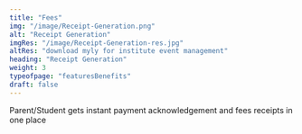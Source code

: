 ```yaml
---
title: "Fees"      
img: "/image/Receipt-Generation.png"
alt: "Receipt Generation"
imgRes: "/image/Receipt-Generation-res.jpg"
altRes: "download myly for institute event management"
heading: "Receipt Generation"
weight: 3
typeofpage: "featuresBenefits"
draft: false
---
```


Parent/Student gets instant payment acknowledgement and fees receipts in one place
          
       